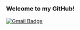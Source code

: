 ### Welcome to my GitHub!

[![Gmail Badge](https://img.shields.io/badge/Gmail-D14836?style=for-the-badge&logo=gmail&logoColor=white)](cathleencorcoran@gmail.com)
<!--
**Emily-Cathleen/Emily-Cathleen** is a ✨ _special_ ✨ repository because its `README.md` (this file) appears on your GitHub profile.

Here are some ideas to get you started:

- 🔭 I’m currently working on ...
- 🌱 I’m currently learning ...
- 👯 I’m looking to collaborate on ...
- 🤔 I’m looking for help with ...
- 💬 Ask me about ...
- 📫 How to reach me: ...
- 😄 Pronouns: ...
- ⚡ Fun fact: ...
-->
